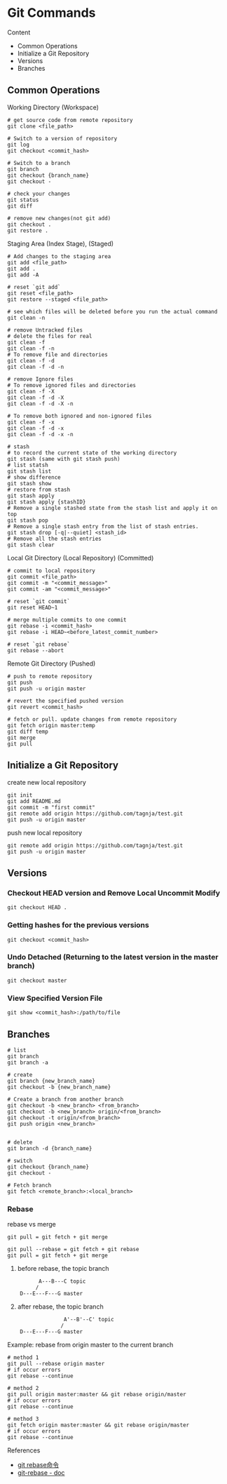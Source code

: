 # Git Commands

Content

- Common Operations
- Initialize a Git Repository
- Versions
- Branches

## Common Operations

Working Directory (Workspace)

```shell
# get source code from remote repository
git clone <file_path>

# Switch to a version of repository
git log
git checkout <commit_hash>

# Switch to a branch
git branch
git checkout {branch_name}
git checkout -

# check your changes
git status
git diff

# remove new changes(not git add)
git checkout .
git restore .
```

Staging Area (Index Stage), (Staged)

```shell
# Add changes to the staging area
git add <file_path>
git add .
git add -A

# reset `git add`
git reset <file_path>
git restore --staged <file_path>

# see which files will be deleted before you run the actual command
git clean -n

# remove Untracked files
# delete the files for real
git clean -f
git clean -f -n
# To remove file and directories
git clean -f -d
git clean -f -d -n

# remove Ignore files
# To remove ignored files and directories
git clean -f -X
git clean -f -d -X
git clean -f -d -X -n

# To remove both ignored and non-ignored files
git clean -f -x
git clean -f -d -x
git clean -f -d -x -n

# stash
# to record the current state of the working directory
git stash (same with git stash push)
# list statsh
git stash list
# show difference
git stash show
# restore from stash
git stash apply
git stash apply {stashID}
# Remove a single stashed state from the stash list and apply it on top
git stash pop
# Remove a single stash entry from the list of stash entries.
git stash drop [-q|--quiet] <stash_id>
# Remove all the stash entries
git stash clear
```

Local Git Directory (Local Repository) (Committed)

```shell
# commit to local repository
git commit <file_path>
git commit -m "<commit_message>"
git commit -am "<commit_message>"

# reset `git commit`
git reset HEAD~1

# merge multiple commits to one commit
git rebase -i <commit_hash>
git rebase -i HEAD~<before_latest_commit_number>

# reset `git rebase`
git rebase --abort
```

Remote Git Directory (Pushed)

```shell
# push to remote repository
git push
git push -u origin master

# revert the specified pushed version
git revert <commit_hash>

# fetch or pull. update changes from remote repository
git fetch origin master:temp
git diff temp
git merge
git pull
```



## Initialize a Git Repository

create new local repository

```shell
git init
git add README.md
git commit -m "first commit"
git remote add origin https://github.com/tagnja/test.git
git push -u origin master
```

push new local repository

```shell
git remote add origin https://github.com/tagnja/test.git
git push -u origin master
```



## Versions

### Checkout HEAD version and Remove Local Uncommit Modify

```shell
git checkout HEAD .
```

### Getting hashes for the previous versions

```shell
git checkout <commit_hash>
```

### Undo Detached (Returning to the latest version in the master branch)

```shell
git checkout master
```

### View Specified Version File

```shell
git show <commit_hash>:/path/to/file
```



## Branches

```shell
# list
git branch
git branch -a

# create
git branch {new_branch_name}
git checkout -b {new_branch_name}

# Create a branch from another branch
git checkout -b <new_branch> <from_branch>
git checkout -b <new_branch> origin/<from_branch>
git checkout -t origin/<from_branch>
git push origin <new_branch>


# delete
git branch -d {branch_name}

# switch
git checkout {branch_name}
git checkout -

# Fetch branch
git fetch <remote_branch>:<local_branch>
```

### Rebase

rebase vs merge

```
git pull = git fetch + git merge

git pull --rebase = git fetch + git rebase
git pull = git fetch + git merge
```

1. before rebase, the topic branch

```
          A---B---C topic
         /
    D---E---F---G master
```

2. after rebase, the topic branch


```
                  A'--B'--C' topic
                 /
    D---E---F---G master
```

Example: rebase from origin master to the current branch

```shell
# method 1
git pull --rebase origin master
# if occur errors
git rebase --continue

# method 2
git pull origin master:master && git rebase origin/master
# if occur errors
git rebase --continue

# method 3
git fetch origin master:master && git rebase origin/master
# if occur errors
git rebase --continue
```

References

- [git rebase命令](https://www.yiibai.com/git/git_rebase.html)
- [git-rebase - doc](https://git-scm.com/docs/git-rebase)